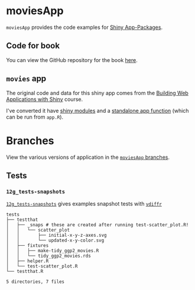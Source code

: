 # moviesApp

`moviesApp` provides the code examples for [Shiny App-Packages](https://mjfrigaard.github.io/shinyap/).

## Code for book

You can view the GitHub repository for the book [here](https://github.com/mjfrigaard/shinyap).

## `movies` app

The original code and data for this shiny app comes from the [Building Web Applications with Shiny](https://rstudio-education.github.io/shiny-course/) course.

I've converted it have [shiny modules](https://shiny.posit.co/r/articles/improve/modules/) and a [standalone app function](https://mastering-shiny.org/scaling-packaging.html#converting-an-existing-app) (which can be run from `app.R`).

# Branches

View the various versions of application in the [`moviesApp` branches](https://github.com/mjfrigaard/moviesApp/branches/all).

## Tests 

### `12g_tests-snapshots`

[`12g_tests-snapshots`](https://github.com/mjfrigaard/moviesApp/tree/12g_tests-snapshots) gives examples snapshot tests with [`vdiffr`](https://vdiffr.r-lib.org/)

```
tests
├── testthat
│   ├── _snaps # these are created after running test-scatter_plot.R!
│   │   └── scatter_plot
│   │       ├── initial-x-y-z-axes.svg
│   │       └── updated-x-y-color.svg
│   ├── fixtures
│   │   ├── make-tidy_ggp2_movies.R
│   │   └── tidy_ggp2_movies.rds
│   ├── helper.R
│   └── test-scatter_plot.R
└── testthat.R

5 directories, 7 files
```
